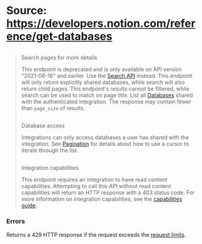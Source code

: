 # Source: https://developers.notion.com/reference/get-databases

> ##
>
> Search pages for more details
>
> This endpoint is deprecated and is only available on API version "2021-08-16" and earlier. Use the [Search API](/reference/post-search) instead. This endpoint will only return explicitly shared databases, while search will also return child pages. This endpoint's results cannot be filtered, while search can be used to match on page title.
List all [Databases](/reference/database) shared with the authenticated integration. The response may contain fewer than `page_size` of results.
> ##
>
> Database access
>
> Integrations can only access databases a user has shared with the integration.
See [Pagination](/reference/pagination) for details about how to use a cursor to iterate through the list.
> ##
>
> Integration capabilities
>
> This endpoint requires an integration to have read content capabilities. Attempting to call this API without read content capabilities will return an HTTP response with a 403 status code. For more information on integration capabilities, see the [capabilities guide](/reference/capabilities).
### Errors
Returns a 429 HTTP response if the request exceeds the [request limits](/reference/request-limits).